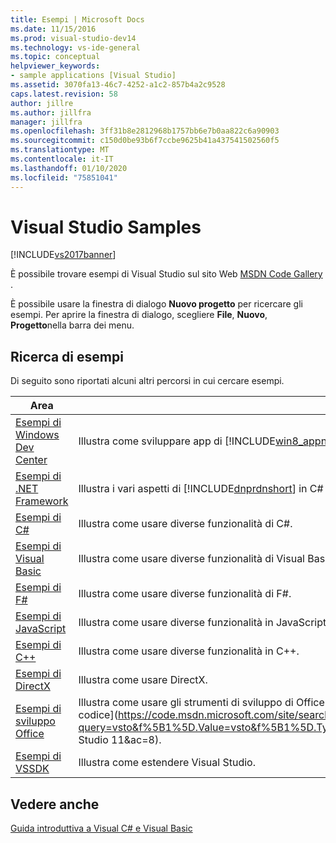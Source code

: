 ```yaml
---
title: Esempi | Microsoft Docs
ms.date: 11/15/2016
ms.prod: visual-studio-dev14
ms.technology: vs-ide-general
ms.topic: conceptual
helpviewer_keywords:
- sample applications [Visual Studio]
ms.assetid: 3070fa13-46c7-4252-a1c2-857b4a2c9528
caps.latest.revision: 58
author: jillre
ms.author: jillfra
manager: jillfra
ms.openlocfilehash: 3ff31b8e2812968b1757bb6e7b0aa822c6a90903
ms.sourcegitcommit: c150d0be93b6f7ccbe9625b41a437541502560f5
ms.translationtype: MT
ms.contentlocale: it-IT
ms.lasthandoff: 01/10/2020
ms.locfileid: "75851041"
---
```

# <a name="visual-studio-samples"></a>Visual Studio Samples
[!INCLUDE[vs2017banner](../includes/vs2017banner.md)]

È possibile trovare esempi di Visual Studio sul sito Web [MSDN Code Gallery](https://code.msdn.microsoft.com/) .

 È possibile usare la finestra di dialogo **Nuovo progetto** per ricercare gli esempi. Per aprire la finestra di dialogo, scegliere **File**, **Nuovo**, **Progetto**nella barra dei menu.

## <a name="finding-samples"></a>Ricerca di esempi
 Di seguito sono riportati alcuni altri percorsi in cui cercare esempi.

|Area|Descrizione|
|----------|-----------------|
|[Esempi di Windows Dev Center](https://code.msdn.microsoft.com/windowsapps/)|Illustra come sviluppare app di [!INCLUDE[win8_appname_long](../includes/win8-appname-long-md.md)].|
|[Esempi di .NET Framework](https://msdn.microsoft.com/177055f8-4a1f-43e7-aee6-995c196079b1)|Illustra i vari aspetti di [!INCLUDE[dnprdnshort](../includes/dnprdnshort-md.md)] in C# e Visual Basic.|
|[Esempi di C#](https://docs.microsoft.com/samples/browse/?languages=csharp)|Illustra come usare diverse funzionalità di C#.|
|[Esempi di Visual Basic](https://docs.microsoft.com/samples/browse/?languages=vb)|Illustra come usare diverse funzionalità di Visual Basic.|
|[Esempi di F#](https://docs.microsoft.com/samples/browse/?languages=fsharp)|Illustra come usare diverse funzionalità di F#.|
|[Esempi di JavaScript](https://docs.microsoft.com/samples/browse/?languages=javascript)|Illustra come usare diverse funzionalità in JavaScript.|
|[Esempi di C++](https://docs.microsoft.com/samples/browse/?languages=cpp)|Illustra come usare diverse funzionalità in C++.|
|[Esempi di DirectX](https://docs.microsoft.com/samples/browse/?products=xbox)|Illustra come usare DirectX.|
|[Esempi di sviluppo Office](https://docs.microsoft.com/samples/browse/?products=office)|Illustra come usare gli strumenti di sviluppo di Office in Visual Studio. Per gli esempi più aggiornati, vedere [Esempi per sviluppatori MSDN: informazioni sul codice](https://code.msdn.microsoft.com/site/search?query=vsto&f%5B1%5D.Value=vsto&f%5B1%5D.Type=SearchText&f%5B0%5D.Value=11.0&f%5B0%5D.Type=VisualStudioVersion&f%5B0%5D.Text=Visual Studio 11&ac=8).|
|[Esempi di VSSDK](https://github.com/Microsoft/VSSDK-Extensibility-Samples)|Illustra come estendere Visual Studio.|

## <a name="see-also"></a>Vedere anche
 [Guida introduttiva a Visual C# e Visual Basic](../ide/getting-started-with-visual-csharp-and-visual-basic.md)
